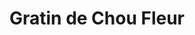 ---
layout: recette
categories: [recettes]
hidden: true
lang: fr
title: Gratin de Chou Fleur
type: sel
ingredients: 
  - nom: gros chou fleur
    qte: 1
  - nom: farine
    qte: 100
    unite: gr
  - nom: beurre
    qte: 100
    unite: gr
  - nom: lait
    qte: 1
    unite: L
  - nom: emmental rapé
    qte: 100
    unite: gr
  - nom: muscade
    qte: au goût
preconditions:
  - Préchauffer le four à 200°C
etapes:
  - label: "Préparation 1/3 : Chou Fleur"
    details:
      - Faire bouillir une grande casserole d'eau salée
      - Détailler le chou fleur
      - Le faire cuire pendant 15 minutes dans l'eau bouillante 
  - label: "Préparation 2/3 : Béchamel"
    details:
      - label: Faire la béchamel
        link: https://vianneyfaivre.com/recettes/bechamel
  - label: "Préparation 3/3 : Assemblage"
    details:
      - Mettre une couche de béchamel dans le plat à gratin
      - Y ajouter les bouts de chou fleur tête en bas
      - Couvrir de béchamel
      - Couvrir de fromage rapé
materiel:
  - plat à gratin
cuissonMinutes: 30
cuisson: 
  - Cuire 30 minutes à 200°C
  - Le dessus doit être bien gratiné
notes:
  - La quantité de chou fleur dépend de la taille du plat
variantes:
 - label: Utiliser du comté
   todo: false
---